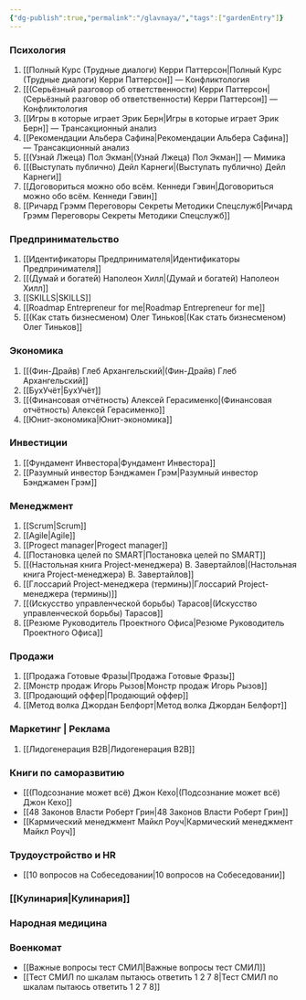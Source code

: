 ```yaml
---
{"dg-publish":true,"permalink":"/glavnaya/","tags":["gardenEntry"]}
---
```


### Психология
1. [[Полный Курс (Трудные диалоги) Керри Паттерсон\|Полный Курс (Трудные диалоги) Керри Паттерсон]] — Конфликтология
2. [[(Серьёзный разговор об ответственности) Керри Паттерсон\|(Серьёзный разговор об ответственности) Керри Паттерсон]] — Конфликтология
3. [[Игры в которые играет Эрик Берн\|Игры в которые играет Эрик Берн]] — Трансакционный анализ
4. [[Рекомендации Альбера Сафина\|Рекомендации Альбера Сафина]] — Трансакционный анализ
5. [[(Узнай Лжеца) Пол Экман\|(Узнай Лжеца) Пол Экман]] — Мимика
6. [[(Выступать публично) Дейл Карнеги\|(Выступать публично) Дейл Карнеги]]
7. [[Договориться можно обо всём. Кеннеди Гэвин\|Договориться можно обо всём. Кеннеди Гэвин]]
8. [[Ричард Грэмм Переговоры Секреты Методики Спецслужб\|Ричард Грэмм Переговоры Секреты Методики Спецслужб]]
### Предпринимательство
1. [[Идентификаторы Предпринимателя\|Идентификаторы Предпринимателя]]
2. [[(Думай и богатей) Наполеон Хилл\|(Думай и богатей) Наполеон Хилл]]
3. [[SKILLS\|SKILLS]]
4. [[Roadmap Entrepreneur for me\|Roadmap Entrepreneur for me]]
5. [[(Как стать бизнесменом) Олег Тиньков\|(Как стать бизнесменом) Олег Тиньков]]
### Экономика
1. [[(Фин-Драйв) Глеб Архангельский\|(Фин-Драйв) Глеб Архангельский]]
2. [[БухУчёт\|БухУчёт]]
3. [[(Финансовая отчётность) Алексей Герасименко\|(Финансовая отчётность) Алексей Герасименко]]
4. [[Юнит-экономика\|Юнит-экономика]]
### Инвестиции
1. [[Фундамент Инвестора\|Фундамент Инвестора]] 
2. [[Разумный инвестор Бэнджамен Грэм\|Разумный инвестор Бэнджамен Грэм]]
### Менеджмент
1. [[Scrum\|Scrum]]
2. [[Agile\|Agile]]
3. [[Progect manager\|Progect manager]]
4. [[Постановка целей по SMART\|Постановка целей по SMART]]
5. [[(Настольная книга Project-менеджера) В. Завертайлов\|(Настольная книга Project-менеджера) В. Завертайлов]]
6. [[Глоссарий Project-менеджера (термины)\|Глоссарий Project-менеджера (термины)]]
7. [[(Искусство управленческой борьбы) Тарасов\|(Искусство управленческой борьбы) Тарасов]]
8. [[Резюме Руководитель Проектного Офиса\|Резюме Руководитель Проектного Офиса]]
### Продажи
1. [[Продажа Готовые Фразы\|Продажа Готовые Фразы]]
2. [[Монстр продаж Игорь Рызов\|Монстр продаж Игорь Рызов]]
3. [[Продающий оффер\|Продающий оффер]]
4. [[Метод волка Джордан Белфорт\|Метод волка Джордан Белфорт]] 

### Маркетинг | Реклама
1. [[Лидогенерация B2B\|Лидогенерация B2B]]
### Книги по саморазвитию
- [[(Подсознание может всё) Джон Кехо\|(Подсознание может всё) Джон Кехо]]
- [[48 Законов Власти Роберт Грин\|48 Законов Власти Роберт Грин]]
- [[Кармический менеджмент Майкл Роуч\|Кармический менеджмент Майкл Роуч]]
### Трудоустройство и HR
- [[10 вопросов на Собеседовании\|10 вопросов на Собеседовании]]
### [[Кулинария\|Кулинария]]

### Народная медицина 
### Военкомат
- [[Важные вопросы тест СМИЛ\|Важные вопросы тест СМИЛ]]
- [[Тест СМИЛ по шкалам пытаюсь ответить 1 2 7 8\|Тест СМИЛ по шкалам пытаюсь ответить 1 2 7 8]]